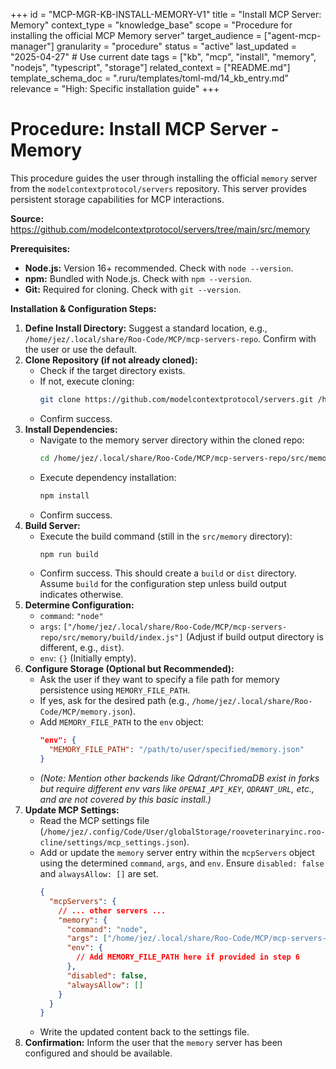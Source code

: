 +++
id = "MCP-MGR-KB-INSTALL-MEMORY-V1"
title = "Install MCP Server: Memory"
context_type = "knowledge_base"
scope = "Procedure for installing the official MCP Memory server"
target_audience = ["agent-mcp-manager"]
granularity = "procedure"
status = "active"
last_updated = "2025-04-27" # Use current date
tags = ["kb", "mcp", "install", "memory", "nodejs", "typescript", "storage"]
related_context = ["README.md"]
template_schema_doc = ".ruru/templates/toml-md/14_kb_entry.md"
relevance = "High: Specific installation guide"
+++

# Procedure: Install MCP Server - Memory

This procedure guides the user through installing the official `memory` server from the `modelcontextprotocol/servers` repository. This server provides persistent storage capabilities for MCP interactions.

**Source:** <https://github.com/modelcontextprotocol/servers/tree/main/src/memory>

**Prerequisites:**

*   **Node.js:** Version 16+ recommended. Check with `node --version`.
*   **npm:** Bundled with Node.js. Check with `npm --version`.
*   **Git:** Required for cloning. Check with `git --version`.

**Installation & Configuration Steps:**

1.  **Define Install Directory:** Suggest a standard location, e.g., `/home/jez/.local/share/Roo-Code/MCP/mcp-servers-repo`. Confirm with the user or use the default.
2.  **Clone Repository (if not already cloned):**
    *   Check if the target directory exists.
    *   If not, execute cloning:
        ```bash
        git clone https://github.com/modelcontextprotocol/servers.git /home/jez/.local/share/Roo-Code/MCP/mcp-servers-repo
        ```
    *   Confirm success.
3.  **Install Dependencies:**
    *   Navigate to the memory server directory within the cloned repo:
        ```bash
        cd /home/jez/.local/share/Roo-Code/MCP/mcp-servers-repo/src/memory
        ```
    *   Execute dependency installation:
        ```bash
        npm install
        ```
    *   Confirm success.
4.  **Build Server:**
    *   Execute the build command (still in the `src/memory` directory):
        ```bash
        npm run build
        ```
    *   Confirm success. This should create a `build` or `dist` directory. Assume `build` for the configuration step unless build output indicates otherwise.
5.  **Determine Configuration:**
    *   `command`: `"node"`
    *   `args`: `["/home/jez/.local/share/Roo-Code/MCP/mcp-servers-repo/src/memory/build/index.js"]` (Adjust if build output directory is different, e.g., `dist`).
    *   `env`: `{}` (Initially empty).
6.  **Configure Storage (Optional but Recommended):**
    *   Ask the user if they want to specify a file path for memory persistence using `MEMORY_FILE_PATH`.
    *   If yes, ask for the desired path (e.g., `/home/jez/.local/share/Roo-Code/MCP/memory.json`).
    *   Add `MEMORY_FILE_PATH` to the `env` object:
        ```json
        "env": {
          "MEMORY_FILE_PATH": "/path/to/user/specified/memory.json"
        }
        ```
    *   *(Note: Mention other backends like Qdrant/ChromaDB exist in forks but require different env vars like `OPENAI_API_KEY`, `QDRANT_URL`, etc., and are not covered by this basic install.)*
7.  **Update MCP Settings:**
    *   Read the MCP settings file (`/home/jez/.config/Code/User/globalStorage/rooveterinaryinc.roo-cline/settings/mcp_settings.json`).
    *   Add or update the `memory` server entry within the `mcpServers` object using the determined `command`, `args`, and `env`. Ensure `disabled: false` and `alwaysAllow: []` are set.
        ```json
        {
          "mcpServers": {
            // ... other servers ...
            "memory": {
              "command": "node",
              "args": ["/home/jez/.local/share/Roo-Code/MCP/mcp-servers-repo/src/memory/build/index.js"],
              "env": {
                // Add MEMORY_FILE_PATH here if provided in step 6
              },
              "disabled": false,
              "alwaysAllow": []
            }
          }
        }
        ```
    *   Write the updated content back to the settings file.
8.  **Confirmation:** Inform the user that the `memory` server has been configured and should be available.